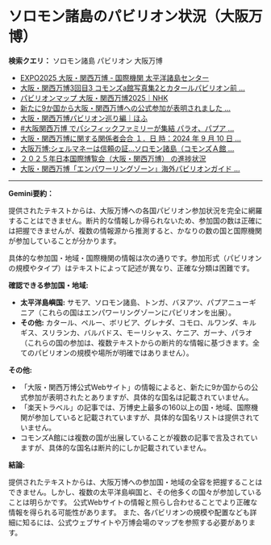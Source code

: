 # ソロモン諸島のパビリオン状況（大阪万博）

**検索クエリ：** ソロモン諸島 パビリオン 大阪万博

- [EXPO2025 大阪・関西万博 - 国際機関 太平洋諸島センター](https://pic.or.jp/featured_word/10255/)
- [大阪・関西万博3回目3 コモンズa館写真集2とカタールパビリオン前 ...](https://ameblo.jp/bomuu/entry-12895014892.html)
- [パビリオンマップ 大阪・関西万博2025｜NHK](https://www3.nhk.or.jp/news/special/osaka_expo/pavilion/)
- [新たに9か国から大阪・関西万博への公式参加が表明されました ...](https://www.expo2025.or.jp/news/news-20220531-01/)
- [大阪・関西万博パビリオン巡り編｜ほふ](https://note.com/matugeya/n/nedf39f8182d6)
- [#大阪関西万博 でパシフィックファミリーが集結 パラオ、パプア ...](https://www.instagram.com/p/DLBl9BHzbct/)
- [大阪・関西万博に関する関係者会合 １．日 時：2024 年 9 月 10 日 ...](https://www.cas.go.jp/jp/seisaku/osaka_kansai_banpaku/pdf/r60910_siryou1.pdf)
- [大阪万博:シェルマネーは信頼の証…ソロモン諸島（コモンズＡ館 ...](https://www.yomiuri.co.jp/expo2025/now/20250523-OYO1T50009/)
- [２０２５年日本国際博覧会（大阪・関西万博） の進捗状況](https://www.cas.go.jp/jp/seisaku/expo_suisin_honbu/kankei_renraku/dai5/siryou1.pdf)
- [大阪・関西万博「エンパワーリングゾーン」海外パビリオンガイド ...](https://travel.rakuten.co.jp/mytrip/howto/expo2025-empower-guide)


---

**Gemini要約：**

提供されたテキストからは、大阪万博への各国パビリオン参加状況を完全に網羅することはできません。断片的な情報しか得られないため、参加国の数は正確には把握できませんが、複数の情報源から推測すると、かなりの数の国と国際機関が参加していることが分かります。

具体的な参加国・地域・国際機関の情報は次の通りです。参加形式（パビリオンの規模やタイプ）はテキストによって記述が異なり、正確な分類は困難です。

**確認できる参加国・地域:**

* **太平洋島嶼国:** サモア、ソロモン諸島、トンガ、バヌアツ、パプアニューギニア（これらの国はエンパワーリングゾーンにパビリオンを出展）。
* **その他:** カタール、ペルー、ボリビア、グレナダ、コモロ、ルワンダ、キルギス、スリランカ、バルバドス、モーリシャス、ケニア、ガーナ、パラオ（これらの国の参加は、複数テキストからの断片的な情報に基づきます。全てのパビリオンの規模や場所が明確ではありません）。

**その他:**

* 「大阪・関西万博公式Webサイト」の情報によると、新たに9か国からの公式参加が表明されたとありますが、具体的な国名は記載されていません。
* 「楽天トラベル」の記事では、万博史上最多の160以上の国・地域、国際機関が参加していると記載されていますが、具体的な国名リストは提供されていません。
* コモンズA館には複数の国が出展していることが複数の記事で言及されていますが、具体的な国名は断片的にしか記載されていません。


**結論:**

提供されたテキストからは、大阪万博への参加国・地域の全容を把握することはできません。しかし、複数の太平洋島嶼国と、その他多くの国々が参加していることは明らかです。  公式Webサイトの情報と照らし合わせることでより正確な情報を得られる可能性があります。  また、各パビリオンの規模や配置なども詳細に知るには、公式ウェブサイトや万博会場のマップを参照する必要があります。

